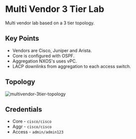# Multi Vendor 3 Tier Lab
Multi vendor lab based on a 3 tier topology.

## Key Points
* Vendors are Cisco, Juniper and Arista.
* Core is configured with OSPF.
* Aggregation NXOS's uses vPC.
* LACP downlinks from aggregation to each access switch.

## Topology
![multivendor-3tier-topology](https://github.com/rickdonato/networking-labs/blob/master/eveng/multi-vendor-3-tier-lab/multivendor-3tier-topology.png)

## Credentials
* Core - `cisco/cisco`
* Aggr - `cisco/cisco`
* Access - `admin/admin123`


